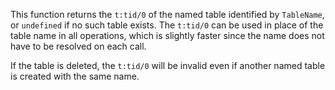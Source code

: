 This function returns the `t:tid/0` of the named table identified by
`TableName`, or `undefined` if no such table exists. The `t:tid/0` can be used
in place of the table name in all operations, which is slightly faster since the
name does not have to be resolved on each call.

If the table is deleted, the `t:tid/0` will be invalid even if another named
table is created with the same name.
